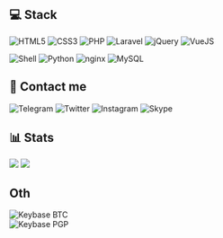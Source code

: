 ## 💻 Stack
![HTML5](https://img.shields.io/badge/html5%20-%23E34F26.svg?&style=for-the-badge&logo=html5&logoColor=white) 
![CSS3](https://img.shields.io/badge/css3%20-%231572B6.svg?&style=for-the-badge&logo=css3&logoColor=white) 
![PHP](https://img.shields.io/badge/php-%23777BB4.svg?&style=for-the-badge&logo=php&logoColor=white) 
![Laravel](https://img.shields.io/badge/laravel%20-%23FF2D20.svg?&style=for-the-badge&logo=laravel&logoColor=white) 
![jQuery](https://img.shields.io/badge/jquery%20-%230769AD.svg?&style=for-the-badge&logo=jquery&logoColor=white) 
![VueJS](https://img.shields.io/badge/vuejs%20-%2335495e.svg?&style=for-the-badge&logo=vue.js&logoColor=%234FC08D)

![Shell](https://img.shields.io/badge/shell_script%20-%23121011.svg?&style=for-the-badge&logo=gnu-bash&logoColor=white) 
![Python](https://img.shields.io/badge/python%20-%2314354C.svg?&style=for-the-badge&logo=python&logoColor=white) 
![nginx](https://img.shields.io/badge/nginx%20-%23009639.svg?&style=for-the-badge&logo=nginx&logoColor=white) 
![MySQL](https://img.shields.io/badge/mysql-%2300f.svg?&style=for-the-badge&logo=mysql&logoColor=white)

<!--
![Docker](https://img.shields.io/badge/docker%20-%230db7ed.svg?&style=for-the-badge&logo=docker&logoColor=white) 
![Kubernetes](https://img.shields.io/badge/kubernetes%20-%23326ce5.svg?&style=for-the-badge&logo=kubernetes&logoColor=white)
-->


## 💭 Contact me
![Telegram](https://img.shields.io/badge/5kr1p7%20-%231DA1F2.svg?&style=for-the-badge&logo=Telegram&logoColor=white) 
![Twitter](https://img.shields.io/badge/5kr1p7%20-%231DA1F2.svg?&style=for-the-badge&logo=Twitter&logoColor=white) 
![Instagram](https://img.shields.io/badge/5kr1p7%20-%23E4405F.svg?&style=for-the-badge&logo=Instagram&logoColor=white) 
![Skype](https://img.shields.io/badge/skr1p7%20-%2300AFF0.svg?&style=for-the-badge&logo=Skype&logoColor=white)  

## 📊 Stats
<img src="https://github-readme-stats.vercel.app/api?username=5kr1p7&show_icons=true&count_private=true&title_color=1565c0&icon_color=0d47a1" />
<img src="https://komarev.com/ghpvc/?username=5kr1p7&style=flat-square&color=blue" />

## Oth
![Keybase BTC](https://img.shields.io/keybase/btc/5kr1p7?style=for-the-badge)  
![Keybase PGP](https://img.shields.io/keybase/pgp/5kr1p7?style=for-the-badge)
